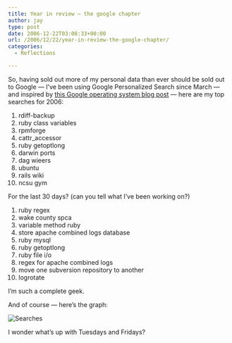 ```yaml
---
title: Year in review – the google chapter
author: jay
type: post
date: 2006-12-22T03:08:33+00:00
url: /2006/12/22/year-in-review-the-google-chapter/
categories:
  - Reflections

---
```

So, having sold out more of my personal data than ever should be sold out to Google — I’ve been using Google Personalized Search since March — and inspired by [this Google operating system blog post][1] — here are my top searches for 2006:

  1. rdiff-backup
  2. ruby class variables
  3. rpmforge
  4. cattr_accessor
  5. ruby getoptlong
  6. darwin ports
  7. dag wieers
  8. ubuntu
  9. rails wiki
 10. ncsu gym

For the last 30 days? (can you tell what I’ve been working on?)

  1. ruby regex
  2. wake county spca
  3. variable method ruby
  4. store apache combined logs database
  5. ruby mysql
  6. ruby getoptlong
  7. ruby file i/o
  8. regex for apache combined logs
  9. move one subversion repository to another
 10. logrotate

I’m such a complete geek.

And of course — here’s the graph:

![Searches][2]

I wonder what’s up with Tuesdays and Fridays?

 [1]: http://googlesystem.blogspot.com/2006/12/your-top-google-searches-in-2006.html
 [2]: https://files.rambleon.org/images/2006/12/searches.jpg